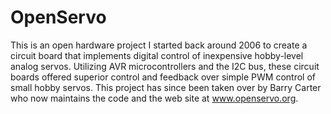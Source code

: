 # OpenServo

This is an open hardware project I started back around 2006 to create a circuit board
that implements digital control of inexpensive hobby-level analog servos.  Utilizing
AVR microcontrollers and the I2C bus, these circuit boards offered superior control
and feedback over simple PWM control of small hobby servos.  This project has since
been taken over by Barry Carter who now maintains the code and the web site at
www.openservo.org.


